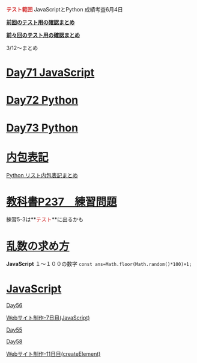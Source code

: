 **<span style="color: #d32f2f; ">テスト範囲</span>**
JavaScriptとPython
成績考査6月4日

**[前回のテスト用の確認まとめ](hhttps://96neko.notepm.jp/page/f54c9323e9)**

**[前々回のテスト用の確認まとめ](https://96neko.notepm.jp/page/b4d81cfb18?s=%E3%83%86%E3%82%B9%E3%83%88)**

3/12〜まとめ

# [Day71 JavaScript](https://joytas.net/%e8%a8%93%e7%b7%b4/day71)
# [Day72 Python](https://joytas.net/%e8%a8%93%e7%b7%b4/day72)
# [Day73 Python](https://joytas.net/%e8%a8%93%e7%b7%b4/day73)

# [内包表記](https://96neko.notepm.jp/page/93c71c82a3?s=%E3%83%86%E3%82%B9%E3%83%88)

[Python リスト内包表記まとめ](https://qiita.com/mjpurin/items/ec6d115b4ff13d36b6b7)

# [教科書P237　練習問題](https://96neko.notepm.jp/page/8528d68339?s=%E3%83%86%E3%82%B9%E3%83%88#%E7%B7%B4%E7%BF%92%E5%95%8F%E9%A1%8C)

練習5-3は**<span style="color: #d32f2f; ">テスト</span>**に出るかも

# [乱数の求め方](https://96neko.notepm.jp/page/4f1b5404ef?s=%E4%B9%B1%E6%95%B0)
**JavaScript**
１〜１００の数字
```const ans=Math.floor(Math.random()*100)+1;```
# [JavaScript](https://96neko.notepm.jp/page/47a5739780?s=JavaScript)

[Day56](https://96neko.notepm.jp/page/e19660bc12?s=JavaScript)


[Webサイト制作-7日目(JavaScript)](https://96neko.notepm.jp/page/4190ed1e70?s=JavaScript#ahref'https:joytasnetprogrammingwebsitewebsite07'rel'noreferrer'target'_blank'Web%E3%82%B5%E3%82%A4%E3%83%88%E5%88%B6%E4%BD%9C-7%E6%97%A5%E7%9B%AEJavaScripta)

[Day55](https://96neko.notepm.jp/page/4b80bd0cb8?s=JavaScript)

[Day58](https://96neko.notepm.jp/page/57370e3984?s=JavaScript)

[Webサイト制作-11日目(createElement)](https://96neko.notepm.jp/page/7415415244?s=JavaScript#ahref'https:joytasnetprogrammingwebsitejs_createelement'rel'noreferrer'target'_blank'Web%E3%82%B5%E3%82%A4%E3%83%88%E5%88%B6%E4%BD%9C-11%E6%97%A5%E7%9B%AEcreateElementa)
